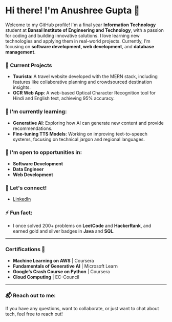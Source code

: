 # Hi there! I'm Anushree Gupta 👋

Welcome to my GitHub profile! I'm a final year **Information Technology** student at **Bansal Institute of Engineering and Technology**, with a passion for coding and building innovative solutions. I love learning new technologies and applying them in real-world projects. Currently, I'm focusing on **software development, web development**, and **database management**.

### 🔭 Current Projects
- **Tourista**: A travel website developed with the MERN stack, including features like collaborative planning and crowdsourced destination insights.
- **OCR Web App**: A web-based Optical Character Recognition tool for Hindi and English text, achieving 95% accuracy.

### 🌱 I'm currently learning:
- **Generative AI**: Exploring how AI can generate new content and provide recommendations.
- **Fine-tuning TTS Models**: Working on improving text-to-speech systems, focusing on technical jargon and regional languages.

### 🤔 I'm open to opportunities in:
- **Software Development**
- **Data Engineer**
- **Web Development**

### 💬 Let's connect!
- [LinkedIn](https://www.linkedin.com/in/anushree-gupta/)


### ⚡ Fun fact:
- I once solved 200+ problems on **LeetCode** and **HackerRank**, and earned gold and silver badges in **Java** and **SQL**.

---

### Certifications 📜
- **Machine Learning on AWS** | Coursera  
- **Fundamentals of Generative AI** | Microsoft Learn  
- **Google’s Crash Course on Python** | Coursera  
- **Cloud Computing** | EC-Council

---

### 📬 Reach out to me:
If you have any questions, want to collaborate, or just want to chat about tech, feel free to reach out!

